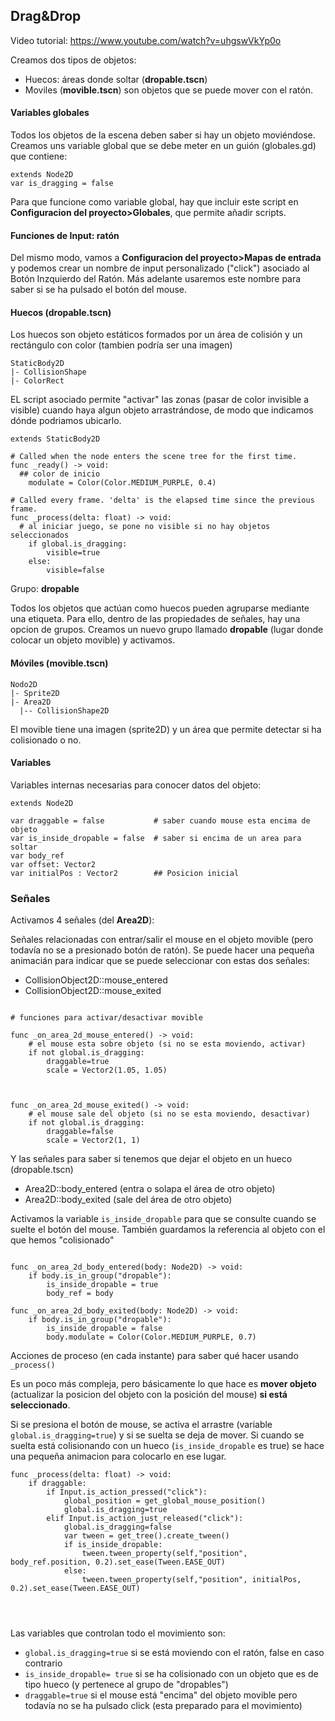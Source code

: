 ## Drag&Drop 

Video tutorial: https://www.youtube.com/watch?v=uhgswVkYp0o

Creamos dos tipos de objetos: 

- Huecos: áreas donde soltar  (**dropable.tscn**)
- Moviles (**movible.tscn**) son objetos que se puede mover con el ratón. 



#### Variables globales 

Todos los objetos de la escena deben saber si hay un objeto moviéndose. Creamos uns variable global que se debe meter en un guión (globales.gd) que contiene: 

```
extends Node2D
var is_dragging = false
```

Para que funcione como variable global, hay que incluir este script en **Configuracion del proyecto>Globales**, que permite añadir scripts.



#### Funciones de Input: ratón 

Del mismo modo, vamos a **Configuracion del proyecto>Mapas de entrada** y podemos crear un nombre de input personalizado ("click") asociado al Botón Inzquierdo del Ratón. Más adelante usaremos este nombre para saber si se ha pulsado el botón del mouse.





#### Huecos (dropable.tscn)

Los huecos son  objeto estáticos formados por un área de colisión y un rectángulo con color (tambien podría ser una imagen)

```
StaticBody2D
|- CollisionShape
|- ColorRect 
```

EL script asociado permite "activar" las zonas (pasar de color invisible a visible) cuando haya algun objeto arrastrándose, de modo que indicamos dónde podriamos ubicarlo. 



```
extends StaticBody2D

# Called when the node enters the scene tree for the first time.
func _ready() -> void:
  ## color de inicio
	modulate = Color(Color.MEDIUM_PURPLE, 0.4)

# Called every frame. 'delta' is the elapsed time since the previous frame.
func _process(delta: float) -> void:
  # al iniciar juego, se pone no visible si no hay objetos seleccionados
	if global.is_dragging:
		visible=true
	else:
		visible=false

```

Grupo: **dropable**

Todos los objetos que actúan como huecos pueden agruparse mediante una etiqueta. Para ello, dentro de las propiedades de señales, hay una opcion de grupos. Creamos un nuevo grupo llamado **dropable** (lugar donde colocar un objeto movible) y activamos.  



#### Móviles (movible.tscn)



```
Nodo2D
|- Sprite2D
|- Area2D
  |-- CollisionShape2D
```

El movible tiene una imagen (sprite2D) y un área que permite detectar si ha colisionado o no. 



#### Variables

Variables internas necesarias para conocer datos del objeto: 

```
extends Node2D

var draggable = false           # saber cuando mouse esta encima de objeto
var is_inside_dropable = false  # saber si encima de un area para soltar
var body_ref
var offset: Vector2
var initialPos : Vector2        ## Posicion inicial
```



### Señales 

Activamos 4 señales (del **Area2D**): 

Señales relacionadas con entrar/salir el mouse en el objeto movible (pero todavía no se a presionado botón de ratón). Se puede hacer una pequeña animacián para indicar que se puede seleccionar con estas dos señales: 

* CollisionObject2D::mouse_entered
* CollisionObject2D::mouse_exited

```

# funciones para activar/desactivar movible

func _on_area_2d_mouse_entered() -> void:
	# el mouse esta sobre objeto (si no se esta moviendo, activar)
	if not global.is_dragging:
		draggable=true
		scale = Vector2(1.05, 1.05) 



func _on_area_2d_mouse_exited() -> void:
	# el mouse sale del objeto (si no se esta moviendo, desactivar)
	if not global.is_dragging:
		draggable=false
		scale = Vector2(1, 1) 

```



Y las señales para saber si tenemos que dejar el objeto en un hueco (dropable.tscn)

* Area2D::body_entered          (entra o solapa el área de otro objeto)
* Area2D::body_exited             (sale del área de otro objeto)

Activamos la variable ``is_inside_dropable`` para que se consulte cuando se suelte el botón del mouse. También guardamos la referencia al objeto con el que hemos "colisionado"

```

func _on_area_2d_body_entered(body: Node2D) -> void:
	if body.is_in_group("dropable"):
		is_inside_dropable = true
		body_ref = body
	
func _on_area_2d_body_exited(body: Node2D) -> void:
	if body.is_in_group("dropable"):
		is_inside_dropable = false
		body.modulate = Color(Color.MEDIUM_PURPLE, 0.7)

```



Acciones de proceso (en cada instante) para saber qué hacer usando ``_process()``

Es un poco más compleja, pero básicamente lo que hace es  **mover objeto** (actualizar la posicion del objeto con la posición del mouse) **si está seleccionado**. 

Si se presiona el botón de mouse, se activa el arrastre (variable ``global.is_dragging=true``)  y si se suelta se deja de mover. Si cuando se suelta está colisionando con un hueco (``is_inside_dropable`` es true) se hace una pequeña animacion para colocarlo en ese lugar. 



```
func _process(delta: float) -> void:
	if draggable:
		if Input.is_action_pressed("click"):
			global_position = get_global_mouse_position()
			global.is_dragging=true
		elif Input.is_action_just_released("click"):
			global.is_dragging=false
			var tween = get_tree().create_tween()
			if is_inside_dropable:
				tween.tween_property(self,"position", body_ref.position, 0.2).set_ease(Tween.EASE_OUT)		
			else:
				tween.tween_property(self,"position", initialPos, 0.2).set_ease(Tween.EASE_OUT)		
				



```



Las variables que controlan todo el movimiento son: 

* ``global.is_dragging=true``   si se está moviendo con el ratón, false en caso contrario
* ``is_inside_dropable= true`` si se ha colisionado con un objeto que es de tipo hueco (y pertenece al grupo de "dropables")
* ``draggable=true`` si el mouse está "encima" del objeto movible pero todavía no se ha pulsado click (esta preparado para el movimiento)

 
